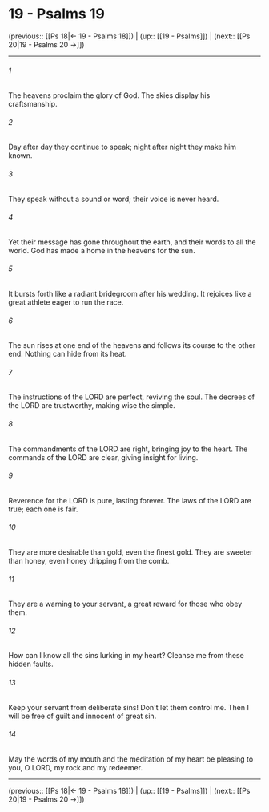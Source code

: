 # 19 - Psalms 19

(previous:: [[Ps 18|← 19 - Psalms 18]]) | (up:: [[19 - Psalms]]) | (next:: [[Ps 20|19 - Psalms 20 →]])

***


###### 1 
The heavens proclaim the glory of God. The skies display his craftsmanship. 

###### 2 
Day after day they continue to speak; night after night they make him known. 

###### 3 
They speak without a sound or word; their voice is never heard. 

###### 4 
Yet their message has gone throughout the earth, and their words to all the world. God has made a home in the heavens for the sun. 

###### 5 
It bursts forth like a radiant bridegroom after his wedding. It rejoices like a great athlete eager to run the race. 

###### 6 
The sun rises at one end of the heavens and follows its course to the other end. Nothing can hide from its heat. 

###### 7 
The instructions of the LORD are perfect, reviving the soul. The decrees of the LORD are trustworthy, making wise the simple. 

###### 8 
The commandments of the LORD are right, bringing joy to the heart. The commands of the LORD are clear, giving insight for living. 

###### 9 
Reverence for the LORD is pure, lasting forever. The laws of the LORD are true; each one is fair. 

###### 10 
They are more desirable than gold, even the finest gold. They are sweeter than honey, even honey dripping from the comb. 

###### 11 
They are a warning to your servant, a great reward for those who obey them. 

###### 12 
How can I know all the sins lurking in my heart? Cleanse me from these hidden faults. 

###### 13 
Keep your servant from deliberate sins! Don't let them control me. Then I will be free of guilt and innocent of great sin. 

###### 14 
May the words of my mouth and the meditation of my heart be pleasing to you, O LORD, my rock and my redeemer.

***

(previous:: [[Ps 18|← 19 - Psalms 18]]) | (up:: [[19 - Psalms]]) | (next:: [[Ps 20|19 - Psalms 20 →]])
